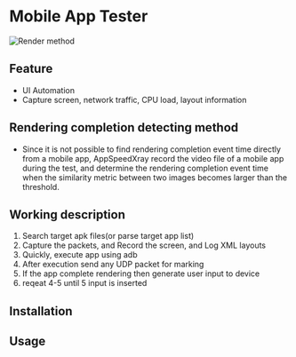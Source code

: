 # Mobile App Tester
![Render method][render]

## Feature
- UI Automation
- Capture screen, network traffic, CPU load, layout information

## Rendering completion detecting method
- Since it is not possible to find rendering completion event time directly from a mobile app, AppSpeedXray record the video file of a mobile app during the test, and determine the rendering completion event time when the similarity metric between two images becomes larger than the threshold.

## Working description
1. Search target apk files(or parse target app list)
2. Capture the packets, and Record the screen, and Log XML layouts
3. Quickly, execute app using adb
4. After execution send any UDP packet for marking
5. If the app complete rendering then generate user input to device
6. reqeat 4-5 until 5 input is inserted

[render]: https://lh5.googleusercontent.com/rSc_UoX5dH-uI9MKpo1ED55sZzgicUf99elh5ICVj64wqPVIfK9j6ZtpVvRG5RAI2KUTgK0NEDoggI4Y_wQB1VZJMbdzPtf7gUNTCMkuVfBYAbaQ4epN=w1175

## Installation

## Usage

